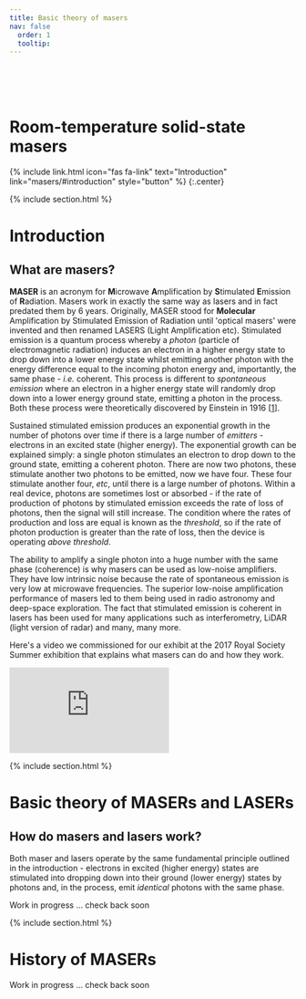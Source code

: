 ```yaml
---
title: Basic theory of masers
nav: false
  order: 1
  tooltip:
---
```


# <i class="fas fa-satellite"></i><br><br>Room-temperature solid-state masers

{%
  include link.html
  icon="fas fa-link"
  text="Introduction"
  link="masers/#introduction"
  style="button"
%}
{:.center}

<!--
{%
  include link.html
  icon="fas fa-link"
  text="Basic theory"
  link="masers/#basic-theory-of-masers-and-lasers"
  style="button"
%}
{%
  include link.html
  icon="fas fa-link"
  text="History 20th C"
  link="masers/#history-of-masers"
  style="button"
%}
{:.center}
-->

{% include section.html %}

# Introduction

## What are masers?

**MASER** is an acronym for **M**icrowave **A**mplification by **S**timulated **E**mission of **R**adiation.  Masers work in exactly the same way as lasers and in fact predated them by 6 years.  Originally, MASER stood for **Molecular** Amplification by Stimulated Emission of Radiation until 'optical masers' were invented and then renamed LASERS (Light Amplification etc).  Stimulated emission is a quantum process whereby a *photon* (particle of electromagnetic radiation) induces an electron in a higher energy state to drop down into a lower energy state whilst emitting another photon with the energy difference equal to the incoming photon energy and, importantly, the same phase - *i.e.* coherent.  This process is different to *spontaneous emission* where an electron in a higher energy state will randomly drop down into a lower energy ground state, emitting a photon in the process.  Both these process were theoretically discovered by Einstein in 1916 [[1](https://ui.adsabs.harvard.edu/abs/1916DPhyG..18..318E/abstract)].  

Sustained stimulated emission produces an exponential growth in the number of photons over time if there is a large number of *emitters* - electrons in an excited state (higher energy).  The exponential growth can be explained simply: a single photon stimulates an electron to drop down to the ground state, emitting a coherent photon.  There are now two photons, these stimulate another two photons to be emitted, now we have four.  These four stimulate another four, *etc*, until there is a large number of photons.  Within a real device, photons are sometimes lost or absorbed - if the rate of production of photons by stimulated emission exceeds the rate of loss of photons, then the signal will still increase.  The condition where the rates of production and loss are equal is known as the *threshold*, so if the rate of photon production is greater than the rate of loss, then the device is operating *above threshold*.

The ability to amplify a single photon into a huge number with the same phase (coherence) is why masers can be used as low-noise amplifiers.  They have low intrinsic noise because the rate of spontaneous emission is very low at microwave frequencies.  The superior low-noise amplification performance of masers led to them being used in radio astronomy and deep-space exploration. The fact that stimulated emission is coherent in lasers has been used for many applications such as interferometry, LiDAR (light version of radar) and many, many more.

Here's a video we commissioned for our exhibit at the 2017 Royal Society Summer exhibition that explains what masers can do and how they work.


<div class="videoWrapper">
  <!-- Copy & Pasted from YouTube -->
  <iframe  width="280px" height="150px" src="https://www.youtube.com/embed/nBCSh5ivLYQ" frameborder="0" allowfullscreen></iframe>   
</div>


{% include section.html %}

# Basic theory of MASERs and LASERs

## How do masers and lasers work?

Both maser and lasers operate by the same fundamental principle outlined in the introduction - electrons in excited (higher energy) states are stimulated into dropping down into their ground (lower energy) states by photons and, in the process, emit *identical* photons with the same phase.    

Work in progress ... check back soon

{% include section.html %}


# History of MASERs

Work in progress ... check back soon

<!--
{% capture text %}
Lorem ipsum dolor sit amet, consectetur adipiscing elit, sed do eiusmod tempor incididunt ut labore et dolore magna aliqua.
Nec sagittis aliquam malesuada bibendum arcu.
{% endcapture %}
{%
  include feature.html
  image="images/townes.jpg"
  link="resources"
  heading="Extra, extra, read all about it!"
  text=text
%}

Noise is the bane of electronic engineers.  We see it on our TVs and hear it on our mobile phones and our radios.  A recent discovery indicates that there may well be a solution.

In the new world of Big Data, we’re increasingly dependent on accurate, reliable and secure communications. Countries with the best communications infrastructure experience faster rates of economic growth [1].  And the rapidly falling costs of data connections means that the number of services built around connected devices will only increase.

But this rapid growth poses a challenge. The microwave technologies that underpin today’s communications infrastructure – from satellite networks to Bluetooth to 4G – are all susceptible to electromagnetic interference.  We’ve all experienced microwave noise: unexpectedly dropped call, crosstalk and Wi-Fi that grinds to a halt.  As more devices attempt to communicate, this problem will only get worse.

Engineering electronics that are resistant to noise is technically possible but has always been costly. One early promising noise-limiting technology was the maser, discovered by Charles Townes in the 1950s and a sister technology to the laser. However, the MASER has had little widespread technological impact because it was inconvenient to use - only functioning in high magnetic fields, a vacuum and  at temperatures close to absolute zero (-273°C).  It was just too difficult so it was not surprising that Townes and his team turned to LASERs which could operate in the earth’s magnetic field and at room temperature.

We have a discovered a new design for a maser that overcomes these problems [2]. The performance of this new maser is orders of magnitude better than the best competing technology.  The breakthrough means the cost to manufacture and operate masers could be dramatically reduced, paving the way for their widespread integration into telecommunications.

When lasers were invented no one knew exactly how they would be used; yet they are now ubiquitous. Already we can foresee additional applications for the re-engineered maser that include more sensitive medical scanners; chemical sensors for remotely detecting explosives; advanced quantum computer components; and better radio astronomy devices for potentially detecting life on other planets. In the near term, the discovery of a room temperature maser solves a real world challenge. It promises better communications that are resilient to the growing problem of noise in our connected infrastructure.

[1] Deloitte LLP. What is the impact of mobile telephony on economic growth? GSM Association (2012)
[2] Oxborrow M., Breeze J. D., Alford N. M. Room temperature maser. Nature 488:353–356 (2012)
-->
